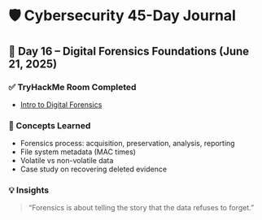 # 🛡️ Cybersecurity 45-Day Journal  
## 📅 Day 16 – Digital Forensics Foundations (June 21, 2025)

### ✅ TryHackMe Room Completed
- [Intro to Digital Forensics](https://tryhackme.com/room/introtodigitalforensics)

### 🧠 Concepts Learned
- Forensics process: acquisition, preservation, analysis, reporting
- File system metadata (MAC times)
- Volatile vs non-volatile data
- Case study on recovering deleted evidence

### 💡 Insights
> “Forensics is about telling the story that the data refuses to forget.”
